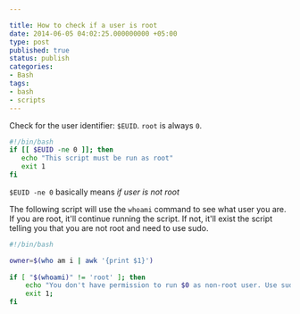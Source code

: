 ```yaml
---

title: How to check if a user is root
date: 2014-06-05 04:02:25.000000000 +05:00
type: post
published: true
status: publish
categories:
- Bash
tags:
- bash
- scripts
---
```


Check for the user identifier: `$EUID`. `root` is always `0`.

```bash
#!/bin/bash
if [[ $EUID -ne 0 ]]; then
   echo "This script must be run as root" 
   exit 1
fi
```

`$EUID -ne 0` basically means _if user is not root_

The following script will use the `whoami` command to see what user you are. If you are root, it'll continue running the script. If not, it'll exist the script telling you that you are not root and need to use sudo.
 
```bash
#!/bin/bash

owner=$(who am i | awk '{print $1}')
 
if [ "$(whoami)" != 'root' ]; then
  	echo "You don't have permission to run $0 as non-root user. Use sudo"
	exit 1;
fi
```

